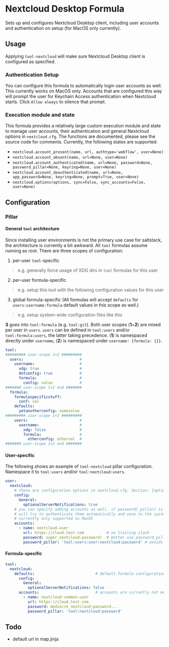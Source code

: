 # Nextcloud Desktop Formula
Sets up and configures Nextcloud Desktop client, including user accounts and authentication on setup (for MacOS only currently).

## Usage
Applying `tool-nextcloud` will make sure Nextcloud Desktop client is configured as specified.

### Authentication Setup
You can configure this formula to automatically login user accounts as well. This currently works on MacOS only. Accounts that are configured this way will prompt the user for Keychain Access authentication when Nextcloud starts. Click `Allow always` to silence that prompt.

### Execution module and state
This formula provides a relatively large custom execution module and state to manage user accounts, their authentication and general Nextcloud options in `nextcloud.cfg`. The functions are documented, please see the source code for comments. Currently, the following states are supported:
* `nextcloud.account_present(name, url, authtype='webflow', user=None)`
* `nextcloud.account_absent(name, url=None, user=None)`
* `nextcloud.account_authenticated(name, url=None, password=None, password_pillar=None, keyring=None, user=None)`
* `nextcloud.account_deauthenticated(name, url=None, app_password=None, keyring=None, prompt=True, user=None)`
* `nextcloud.options(options, sync=False, sync_accounts=False, user=None)`

## Configuration
### Pillar
#### General `tool` architecture
Since installing user environments is not the primary use case for saltstack, the architecture is currently a bit awkward. All `tool` formulas assume running as root. There are three scopes of configuration:
1. per-user `tool`-specific
  > e.g. generally force usage of XDG dirs in `tool` formulas for this user
2. per-user formula-specific
  > e.g. setup this tool with the following configuration values for this user
3. global formula-specific (All formulas will accept `defaults` for `users:username:formula` default values in this scope as well.)
  > e.g. setup system-wide configuration files like this

**3** goes into `tool:formula` (e.g. `tool:git`). Both user scopes (**1**+**2**) are mixed per user in `users`. `users` can be defined in `tool:users` and/or `tool:formula:users`, the latter taking precedence. (**1**) is namespaced directly under `username`, (**2**) is namespaced under `username: {formula: {}}`.

```yaml
tool:
######### user-scope 1+2 #########
  users:                         #
    username:                    #
      xdg: true                  #
      dotconfig: true            #
      formula:                   #
        config: value            #
####### user-scope 1+2 end #######
  formula:
    formulaspecificstuff:
      conf: val
    defaults:
      yetanotherconfig: somevalue
######### user-scope 1+2 #########
    users:                       #
      username:                  #
        xdg: false               #
        formula:                 #
          otherconfig: otherval  #
####### user-scope 1+2 end #######
```

#### User-specific
The following shows an example of `tool-nextcloud` pillar configuration. Namespace it to `tool:users` and/or `tool:nextcloud:users`.
```yaml
user:
  nextcloud:
    # these are configuration options in nextcloud.cfg. Section: {option: value}
    config:
      General:
        optionalServerNotifications: true
    # you can specify adding accounts as well. if password[_pillar] is set, salt
    # will try to authenticate them automatically and save to the system keyring
    # currently only supported on MacOS
    accounts:
      - name: nextcloud-user
        url: https://cloud.test.com          # no trailing slash
        password: super_nextcloud-password!  # better use password_pillar instead
        password_pillar: 'tool:users:user:nextcloud:password' # avoids disk writes (state cache)
```

#### Formula-specific
```yaml
tool:
  nextcloud:
    defaults:                           # default formula configuration for all users
      config:
        General:
          optionalServerNotifications: false
      accounts:                         # accounts are currently not merged with default ones
        - name: nextcloud-common-user
          url: https://cloud.test.com
          password: mediocre_nextcloud-password...
          password_pillar: 'tool:nextcloud:password'
```

## Todo
- default url in map.jinja
